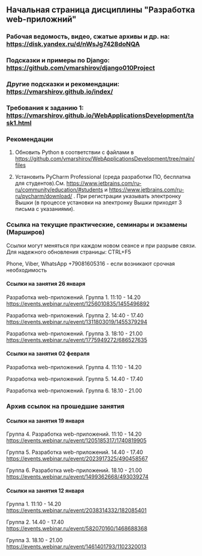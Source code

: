 ## Начальная страница дисциплины "Разработка web-приложний"


### Рабочая ведомость, видео, сжатые архивы и др. на: https://disk.yandex.ru/d/nWsJg7428doNQA

### Подсказки и примеры по Django: https://github.com/vmarshirov/django010Project

### Другие подсказки и рекомендации: https://vmarshirov.github.io/index/ 

### Требования к заданию 1: https://vmarshirov.github.io/WebApplicationsDevelopment/task1.html


### Рекомендации

1.  Обновить Python в соответствии с файлами в https://github.com/vmarshirov/WebApplicationsDevelopment/tree/main/files

2.  Установить PyCharm Professional  (среда разработки ПО, бесплатна для студентов).См. https://www.jetbrains.com/ru-ru/community/education/#students
и https://www.jetbrains.com/ru-ru/pycharm/download/ . При регистрации указывать электронку Вышки (в процессе установки на электронку Вышки приходят 3 письма с указаниями). 


### Ссылка на текущие практические, семинары и экзамены (Марширов)

Ссылки могут меняться при каждом новом сеансе и при разрыве связи. Для надежного обновления страницы: CTRL+F5

Phone, Viber, WhatsApp +79081605316  - если возникают срочная  необходимость


#### Cсылки на занятия 26 января
Разработка web-приложений. Группа 1. 11:10 - 14.20 https://events.webinar.ru/event/1256010835/1455496892

Разработка web-приложений. Группа 2. 14:40 - 17.40 https://events.webinar.ru/event/1311803019/1455379294

Разработка web-приложений.  Группа 3. 18:10 - 21.00 https://events.webinar.ru/event/1775949272/686527635



#### Cсылки на занятия 02 февраля
Разработка web-приложений. Группа 4. 11:10 - 14.20 

Разработка web-приложений. Группа 5. 14.40 - 17.40 

Разработка web-приложений. Группа 6. 18.10 - 21.00 



### Архив ссылок на прошедшие занятия


#### Cсылки на занятия 19 января
Группа 4. Разработка web-приложений. 11:10 - 14.20 https://events.webinar.ru/event/1205185317/1740819905

Группа 5. Разработка web-приложений. 14.40 - 17.40 https://events.webinar.ru/event/2023917325/490458567

Группа 6. Разработка web-приложений. 18.10 - 21.00 https://events.webinar.ru/event/1499362668/493039274

#### Cсылки на занятия 12 января
Группа 1. 11:10 - 14.20 https://events.webinar.ru/event/2038314332/182085401

Группа 2. 14.40 - 17.40 https://events.webinar.ru/event/582070160/1468688368

Группа 3. 18.10 - 21.00 https://events.webinar.ru/event/1461401793/1102320013


